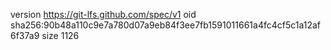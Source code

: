 version https://git-lfs.github.com/spec/v1
oid sha256:90b48a110c9e7a780d07a9eb84f3ee7fb1591011661a4fc4cf5c1a12af6f37a9
size 1126
